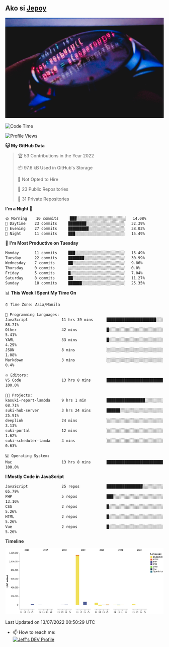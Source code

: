 ## Ako si [Jepoy](https://github.com/je-poy)
![je-poy-cover-img](imgs/cover.jpeg)

<!--START_SECTION:waka-->
![Code Time](http://img.shields.io/badge/Code%20Time-0%20secs-blue)

![Profile Views](http://img.shields.io/badge/Profile%20Views-0-blue)

**🐱 My GitHub Data** 

> 🏆 53 Contributions in the Year 2022
 > 
> 📦 97.6 kB Used in GitHub's Storage 
 > 
> 🚫 Not Opted to Hire
 > 
> 📜 23 Public Repositories 
 > 
> 🔑 31 Private Repositories  
 > 
**I'm a Night 🦉** 

```text
🌞 Morning    10 commits     ███░░░░░░░░░░░░░░░░░░░░░░   14.08% 
🌆 Daytime    23 commits     ████████░░░░░░░░░░░░░░░░░   32.39% 
🌃 Evening    27 commits     █████████░░░░░░░░░░░░░░░░   38.03% 
🌙 Night      11 commits     ███░░░░░░░░░░░░░░░░░░░░░░   15.49%

```
📅 **I'm Most Productive on Tuesday** 

```text
Monday       11 commits     ███░░░░░░░░░░░░░░░░░░░░░░   15.49% 
Tuesday      22 commits     ███████░░░░░░░░░░░░░░░░░░   30.99% 
Wednesday    7 commits      ██░░░░░░░░░░░░░░░░░░░░░░░   9.86% 
Thursday     0 commits      ░░░░░░░░░░░░░░░░░░░░░░░░░   0.0% 
Friday       5 commits      █░░░░░░░░░░░░░░░░░░░░░░░░   7.04% 
Saturday     8 commits      ██░░░░░░░░░░░░░░░░░░░░░░░   11.27% 
Sunday       18 commits     ██████░░░░░░░░░░░░░░░░░░░   25.35%

```


📊 **This Week I Spent My Time On** 

```text
⌚︎ Time Zone: Asia/Manila

💬 Programming Languages: 
JavaScript               11 hrs 39 mins      ██████████████████████░░░   88.71% 
Other                    42 mins             █░░░░░░░░░░░░░░░░░░░░░░░░   5.41% 
YAML                     33 mins             █░░░░░░░░░░░░░░░░░░░░░░░░   4.29% 
JSON                     8 mins              ░░░░░░░░░░░░░░░░░░░░░░░░░   1.08% 
Markdown                 3 mins              ░░░░░░░░░░░░░░░░░░░░░░░░░   0.4%

🔥 Editors: 
VS Code                  13 hrs 8 mins       █████████████████████████   100.0%

🐱‍💻 Projects: 
kasuki-report-lambda     9 hrs 1 min         █████████████████░░░░░░░░   68.71% 
suki-hub-server          3 hrs 24 mins       ██████░░░░░░░░░░░░░░░░░░░   25.91% 
deeplink                 24 mins             ░░░░░░░░░░░░░░░░░░░░░░░░░   3.13% 
suki-portal              12 mins             ░░░░░░░░░░░░░░░░░░░░░░░░░   1.62% 
suki-scheduler-lamda     4 mins              ░░░░░░░░░░░░░░░░░░░░░░░░░   0.63%

💻 Operating System: 
Mac                      13 hrs 8 mins       █████████████████████████   100.0%

```

**I Mostly Code in JavaScript** 

```text
JavaScript               25 repos            ████████████████░░░░░░░░░   65.79% 
PHP                      5 repos             ███░░░░░░░░░░░░░░░░░░░░░░   13.16% 
CSS                      2 repos             █░░░░░░░░░░░░░░░░░░░░░░░░   5.26% 
HTML                     2 repos             █░░░░░░░░░░░░░░░░░░░░░░░░   5.26% 
Vue                      2 repos             █░░░░░░░░░░░░░░░░░░░░░░░░   5.26%

```


**Timeline**

![Chart not found](https://raw.githubusercontent.com/je-poy/je-poy/main/charts/bar_graph.png) 


 Last Updated on 13/07/2022 00:50:29 UTC
<!--END_SECTION:waka-->

- 📫 How to reach me: <br />
[<img src="https://d2fltix0v2e0sb.cloudfront.net/dev-badge.svg" width="50" alt="Jeff's DEV Profile" />](https://dev.to/jepoy)
<!--
**je-poy/je-poy** is a ✨ _special_ ✨ repository because its `README.md` (this file) appears on your GitHub profile.

Here are some ideas to get you started:

- 🔭 I’m currently working on ...
- 🌱 I’m currently learning ...
- 👯 I’m looking to collaborate on ...
- 🤔 I’m looking for help with ...
- 💬 Ask me about ...

- 😄 Pronouns: ...
- ⚡ Fun fact: ...
-->
